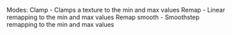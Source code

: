 Modes:
Clamp - Clamps a texture to the min and max values
Remap - Linear remapping to the min and max values
Remap smooth - Smoothstep remapping to the min and max values  